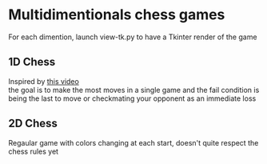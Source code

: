 # Multidimentionals chess games
For each dimention, launch view-tk.py to have a Tkinter render of the game

## 1D Chess
Inspired by [this video](https://www.youtube.com/watch?v=nBoQnTRCU18)  
the goal is to make the most moves in a single game and the fail condition is being the last to move or checkmating your opponent as an immediate loss

## 2D Chess
Regaular game with colors changing at each start, doesn't quite respect the chess rules yet
